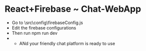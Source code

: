# React+Firebase ~ Chat-WebApp

- Go to \src\config\firebaseConfig.js
- Edit the firebase configurations
- Then run npm run dev
- - ANd your friendly chat platform is ready to use 
